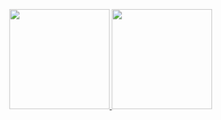 <div>   
<a href="https://github.com/Blukery">
<img height="180em" src="https://github-readme-stats.vercel.app/api?username=Blukery&show_icons=true&theme=dark&include_all_commits=true&count_private=true%22/"> 
<img height="180em" src="https://github-readme-stats.vercel.app/api/top-langs/?username=Blukery&layout=compact&langs_count=7&theme=dark"> </div>
